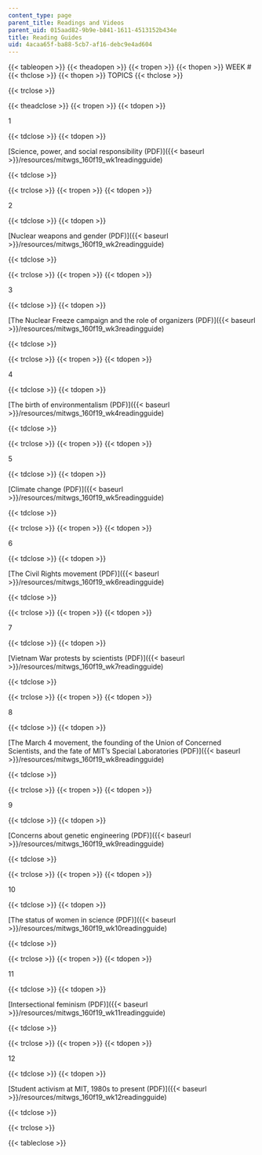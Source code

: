 ```yaml
---
content_type: page
parent_title: Readings and Videos
parent_uid: 015aad82-9b9e-b841-1611-4513152b434e
title: Reading Guides
uid: 4acaa65f-ba88-5cb7-af16-debc9e4ad604
---
```


{{< tableopen >}}
{{< theadopen >}}
{{< tropen >}}
{{< thopen >}}
WEEK #
{{< thclose >}}
{{< thopen >}}
TOPICS
{{< thclose >}}

{{< trclose >}}

{{< theadclose >}}
{{< tropen >}}
{{< tdopen >}}


1


{{< tdclose >}}
{{< tdopen >}}


[Science, power, and social responsibility (PDF)]({{< baseurl >}}/resources/mitwgs_160f19_wk1readingguide)


{{< tdclose >}}

{{< trclose >}}
{{< tropen >}}
{{< tdopen >}}


2


{{< tdclose >}}
{{< tdopen >}}


[Nuclear weapons and gender (PDF)]({{< baseurl >}}/resources/mitwgs_160f19_wk2readingguide)


{{< tdclose >}}

{{< trclose >}}
{{< tropen >}}
{{< tdopen >}}


3


{{< tdclose >}}
{{< tdopen >}}


[The Nuclear Freeze campaign and the role of organizers (PDF)]({{< baseurl >}}/resources/mitwgs_160f19_wk3readingguide)


{{< tdclose >}}

{{< trclose >}}
{{< tropen >}}
{{< tdopen >}}


4


{{< tdclose >}}
{{< tdopen >}}


[The birth of environmentalism (PDF)]({{< baseurl >}}/resources/mitwgs_160f19_wk4readingguide)


{{< tdclose >}}

{{< trclose >}}
{{< tropen >}}
{{< tdopen >}}


5


{{< tdclose >}}
{{< tdopen >}}


[Climate change (PDF)]({{< baseurl >}}/resources/mitwgs_160f19_wk5readingguide)


{{< tdclose >}}

{{< trclose >}}
{{< tropen >}}
{{< tdopen >}}


6


{{< tdclose >}}
{{< tdopen >}}


[The Civil Rights movement (PDF)]({{< baseurl >}}/resources/mitwgs_160f19_wk6readingguide)


{{< tdclose >}}

{{< trclose >}}
{{< tropen >}}
{{< tdopen >}}


7


{{< tdclose >}}
{{< tdopen >}}


[Vietnam War protests by scientists (PDF)]({{< baseurl >}}/resources/mitwgs_160f19_wk7readingguide)


{{< tdclose >}}

{{< trclose >}}
{{< tropen >}}
{{< tdopen >}}


8


{{< tdclose >}}
{{< tdopen >}}


[The March 4 movement, the founding of the Union of Concerned Scientists, and the fate of MIT’s Special Laboratories (PDF)]({{< baseurl >}}/resources/mitwgs_160f19_wk8readingguide)


{{< tdclose >}}

{{< trclose >}}
{{< tropen >}}
{{< tdopen >}}


9


{{< tdclose >}}
{{< tdopen >}}


[Concerns about genetic engineering (PDF)]({{< baseurl >}}/resources/mitwgs_160f19_wk9readingguide)


{{< tdclose >}}

{{< trclose >}}
{{< tropen >}}
{{< tdopen >}}


10


{{< tdclose >}}
{{< tdopen >}}


[The status of women in science (PDF)]({{< baseurl >}}/resources/mitwgs_160f19_wk10readingguide)


{{< tdclose >}}

{{< trclose >}}
{{< tropen >}}
{{< tdopen >}}


11


{{< tdclose >}}
{{< tdopen >}}


[Intersectional feminism (PDF)]({{< baseurl >}}/resources/mitwgs_160f19_wk11readingguide)


{{< tdclose >}}

{{< trclose >}}
{{< tropen >}}
{{< tdopen >}}


12


{{< tdclose >}}
{{< tdopen >}}


[Student activism at MIT, 1980s to present (PDF)]({{< baseurl >}}/resources/mitwgs_160f19_wk12readingguide)


{{< tdclose >}}

{{< trclose >}}

{{< tableclose >}}